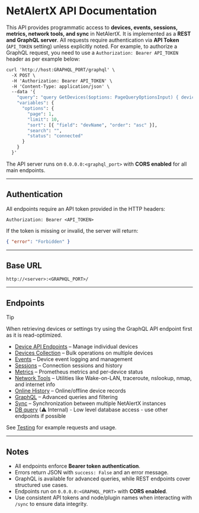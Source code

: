 # NetAlertX API Documentation

This API provides programmatic access to **devices, events, sessions, metrics, network tools, and sync** in NetAlertX. It is implemented as a **REST and GraphQL server**. All requests require authentication via **API Token** (`API_TOKEN` setting) unless explicitly noted. For example, to authorize a GraphQL request, you need to use a `Authorization: Bearer API_TOKEN` header as per example below:

```graphql
curl 'http://host:GRAPHQL_PORT/graphql' \
  -X POST \
  -H 'Authorization: Bearer API_TOKEN' \
  -H 'Content-Type: application/json' \
  --data '{
    "query": "query GetDevices($options: PageQueryOptionsInput) { devices(options: $options) { devices { rowid devMac devName devOwner devType devVendor devLastConnection devStatus } count } }",
    "variables": {
      "options": {
        "page": 1,
        "limit": 10,
        "sort": [{ "field": "devName", "order": "asc" }],
        "search": "",
        "status": "connected"
      }
    }
  }'
```

The API server runs on `0.0.0.0:<graphql_port>` with **CORS enabled** for all main endpoints.

---

## Authentication

All endpoints require an API token provided in the HTTP headers:

```http
Authorization: Bearer <API_TOKEN>
```

If the token is missing or invalid, the server will return:

```json
{ "error": "Forbidden" }
```

---

## Base URL

```
http://<server>:<GRAPHQL_PORT>/
```

---

## Endpoints

> [!TIP]
> When retrieving devices or settings try using the GraphQL API endpoint first as it is read-optimized.

* [Device API Endpoints](API_DEVICE.md) – Manage individual devices
* [Devices Collection](API_DEVICES.md) – Bulk operations on multiple devices
* [Events](API_EVENTS.md) – Device event logging and management
* [Sessions](API_SESSIONS.md) – Connection sessions and history
* [Metrics](API_METRICS.md) – Prometheus metrics and per-device status
* [Network Tools](API_NETTOOLS.md) – Utilities like Wake-on-LAN, traceroute, nslookup, nmap, and internet info
* [Online History](API_ONLINEHISTORY.md) – Online/offline device records
* [GraphQL](API_GRAPHQL.md) – Advanced queries and filtering
* [Sync](API_SYNC.md) – Synchronization between multiple NetAlertX instances
* [DB query](API_DBQUERY.md) (⚠ Internal) - Low level database access - use other endpoints if possible

See [Testing](API_TESTS.md) for example requests and usage.

---

## Notes

* All endpoints enforce **Bearer token authentication**.
* Errors return JSON with `success: False` and an error message.
* GraphQL is available for advanced queries, while REST endpoints cover structured use cases.
* Endpoints run on `0.0.0.0:<GRAPHQL_PORT>` with **CORS enabled**.
* Use consistent API tokens and node/plugin names when interacting with `/sync` to ensure data integrity.
